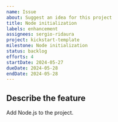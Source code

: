 ```yaml
---
name: Issue
about: Suggest an idea for this project
title: Node initialization
labels: enhancement
assignees: sergio-ridaura
project: kickstart-template
milestone: Node initialization
status: backlog
efforts: 4
startDate: 2024-05-27
dueDate: 2024-05-28
endDate: 2024-05-28
---
```


## Describe the feature

Add Node.js to the project.
